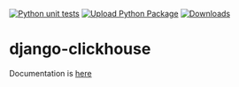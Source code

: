 [![Python unit tests](https://github.com/carrotquest/django-clickhouse/actions/workflows/python-tests.yml/badge.svg)](https://github.com/carrotquest/django-clickhouse/actions/workflows/python-tests.yml)  [![Upload Python Package](https://github.com/carrotquest/django-clickhouse/actions/workflows/python-publish.yml/badge.svg)](https://github.com/carrotquest/django-clickhouse/actions/workflows/python-publish.yml) [![Downloads](https://pepy.tech/badge/django-clickhouse/month)](https://pepy.tech/project/django-clickhouse)

# django-clickhouse
Documentation is [here](docs/index.md)

